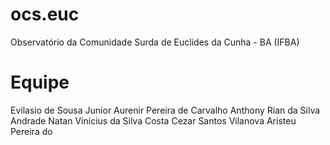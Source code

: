 # ocs.euc
Observatório da Comunidade Surda de Euclides da Cunha - BA (IFBA)


# Equipe
Evilasio de Sousa Junior
Aurenir Pereira de Carvalho
Anthony Rian da Silva Andrade 
Natan Vinicius da Silva Costa
Cezar Santos Vilanova
Aristeu Pereira do
